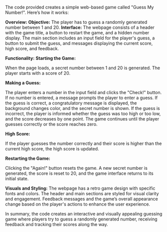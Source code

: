 The code provided creates a simple web-based game called "Guess My Number!". Here’s how it works:

**Overview:**
**Objective:** The player has to guess a randomly generated number between 1 and 20.
**Interface:** The webpage consists of a header with the game title, a button to restart the game, and a hidden number display. The main section includes an input field for the player's guess, a button to submit the guess, and messages displaying the current score, high score, and feedback.


**Functionality:**
**Starting the Game:**

When the page loads, a secret number between 1 and 20 is generated.
The player starts with a score of 20.

**Making a Guess:**

The player enters a number in the input field and clicks the "Check!" button.
If no number is entered, a message prompts the player to enter a guess.
If the guess is correct, a congratulatory message is displayed, the background changes color, and the secret number is shown.
If the guess is incorrect, the player is informed whether the guess was too high or too low, and the score decreases by one point.
The game continues until the player guesses correctly or the score reaches zero.

**High Score:**

If the player guesses the number correctly and their score is higher than the current high score, the high score is updated.

**Restarting the Game:**

Clicking the "Again!" button resets the game. A new secret number is generated, the score is reset to 20, and the game interface returns to its initial state.

**Visuals and Styling:**
The webpage has a retro game design with specific fonts and colors.
The header and main sections are styled for visual clarity and engagement.
Feedback messages and the game’s overall appearance change based on the player's actions to enhance the user experience.


In summary, the code creates an interactive and visually appealing guessing game where players try to guess a randomly generated number, receiving feedback and tracking their scores along the way.
